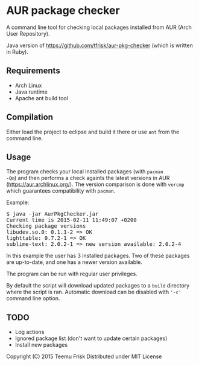 # AUR package checker

A command line tool for checking local packages installed from AUR (Arch User Repository).

Java version of https://github.com/tfrisk/aur-pkg-checker (which is written in Ruby).

## Requirements

* Arch Linux
* Java runtime
* Apache ant build tool

## Compilation

Either load the project to eclipse and build it there or use <code>ant</code> from the command line.

## Usage

The program checks your local installed packages (with <code>pacman -Qm</code>) and then performs a check againts the latest versions in AUR (https://aur.archlinux.org/). The version comparison is done with <code>vercmp</code> which guarantees compatibility with <code>pacman</code>.

Example:
<pre>
$ java -jar AurPkgChecker.jar 
Current time is 2015-02-11 11:49:07 +0200
Checking package versions
libudev.so.0: 0.1.1-2 => OK
lighttable: 0.7.2-1 => OK
sublime-text: 2.0.2-1 => new version available: 2.0.2-4
</pre>

In this example the user has 3 installed packages. Two of these packages are up-to-date, and one has a newer version available.

The program can be run with regular user privileges.


By default the script will download updated packages to a <code>build</code> directory where the script is ran. Automatic download can be disabled with <code>'-c'</code> command line option.

## TODO

* Log actions
* Ignored package list (don't want to update certain packages)
* Install new packages


Copyright (C) 2015 Teemu Frisk
Distributed under MIT License

